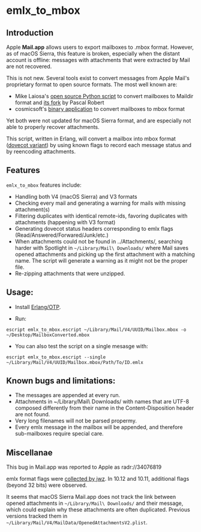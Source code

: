 # emlx\_to\_mbox

## Introduction

Apple **Mail.app** allows users to export mailboxes to .mbox format. However,
as of macOS Sierra, this feature is broken, especially when the distant account
is offline: messages with attachments that were extracted by Mail are not
recovered.

This is not new. Several tools exist to convert messages from Apple Mail's
proprietary format to open source formats. The most well known are:

 * Mike Laiosa's [open source Python script](https://github.com/mlaiosa/emlx2maildir)
   to convert mailboxes to Maildir format and [its fork](https://github.com/pascalrobert/emlx2maildir)
   by Pascal Robert
 * cosmicsoft's [binary application](http://www.cosmicsoft.net/emlxconvert.html)
   to convert mailboxes to mbox format

Yet both were not updated for macOS Sierra format, and are especially not able
to properly recover attachments.

This script, written in Erlang, will convert a mailbox into mbox format ([dovecot
variant](https://wiki.dovecot.org/MailboxFormat/mbox)) by using known flags to
record each message status and by reencoding attachments.

## Features

``emlx_to_mbox`` features include:

 * Handling both V4 (macOS Sierra) and V3 formats
 * Checking every mail and generating a warning for mails with missing
   attachment(s)
 * Filtering duplicates with identical remote-ids, favoring duplicates with
   attachments (happening with V3 format)
 * Generating dovecot status headers corresponding to emlx flags
   (Read/Answered/Forwared/Junk/etc.)
 * When attachments could not be found in ../Attachments/, searching harder with
   Spotlight in ``~/Library/Mail\ Downloads/`` where Mail saves opened
   attachments and picking up the first attachment with a matching name. The
   script will generate a warning as it might not be the proper file.
 * Re-zipping attachments that were unzipped.

## Usage:

 * Install [Erlang/OTP](http://www.erlang.org).

 * Run:

 ``escript emlx_to_mbox.escript ~/Library/Mail/V4/UUID/Mailbox.mbox -o ~/Desktop/MailboxConverted.mbox``

 * You can also test the script on a single mesasge with:
 
 ``escript emlx_to_mbox.escript --single ~/Library/Mail/V4/UUID/Mailbox.mbox/Path/To/ID.emlx``

## Known bugs and limitations:

 * The messages are appended at every run.
 * Attachments in ~/Library/Mail\ Downloads/ with names that are UTF-8 composed
   differently from their name in the Content-Disposition header are not found.
 * Very long filenames will not be parsed propermy.
 * Every emlx message in the mailbox will be appended, and therefore sub-mailboxes
   require special care.

## Miscellanae

This bug in Mail.app was reported to Apple as radr://34076819

emlx format flags were [collected by jwz](https://www.jwz.org/blog/2005/07/emlx-flags/).
In 10.12 and 10.11, additional flags (beyond 32 bits) were observed.

It seems that macOS Sierra Mail.app does not track the link between opened
attachments in ``~/Library/Mail\ Downloads/`` and their message, which could
explain why these attachments are often duplicated. Previous versions tracked
them in ``~/Library/Mail/V4/MailData/OpenedAttachmentsV2.plist``.
